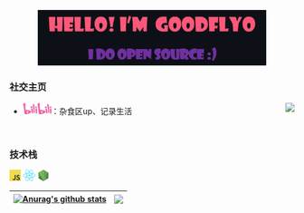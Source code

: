 <p align="center"><a href="https://goodflyo.github.io"><img width="80%" alt="Hello, I'm GOODFLYO. I do open source!" src="./images/introduce.png" /></a></p> 

<!-- ![Top Langs](https://github-readme-stats.vercel.app/api/top-langs/?username=GOODFLYO&layout=compact&langs_count=3) -->

### 社交主页

<img align="right" height="50" src="https://count.getloli.com/get/@GOODFLYO?theme=rule34" > 

- <a href="https://space.bilibili.com/26663853"><code><img height="20" width="50" src="./images/bilibili.png"></code></a>：杂食区up、记录生活 
<br/>
<!-- - <a href="https://juejin.cn/user/1060356292347149/posts"><code><img height="20" width="50" src="./images/juejin.png"></code></a>：
- <a href="https://www.zhihu.com/people/sip-an-32/posts"><code><img height="20" width="50" src="./images/zhihu.png"></code></a>： -->


### 技术栈

<a href="https://www.javascript.com/"><code><img height="20" src="./images/javascript.png"></code></a> <a href="https://reactjs.org/"><code><img height="20" src="./images/react.svg"></code></a> <a href="https://nodejs.org/zh-cn/"><code><img height="20" src="./images/nodejs.png"></code></a>

<!-- <a href="https://nextjs.org/"><code><img height="20" src="./images/next.png"></code></a>
<a href="https://www.tslang.cn/index.html"><code><img height="20" src="./images/typescript.png"></code></a>
<a href="https://webpack.js.org/"><code><img height="20" src="./images/webpack.svg"></code></a>
<a href="https://cn.vitejs.dev"><code><img height="20" src="./images/vite.png"></code></a>
<a href="https://sass-lang.com"><code><img height="20" src="./images/sass2.png"></code></a>
<a href="https://tailwindcss.com"><code><img height="20" src="./images/tailwindcss.png"></code></a>
<a href="https://go.dev/"><code><img height="20" src="./images/golang.png"></code></a>
<a href="https://www.docker.com"><code><img height="20" src="./images/docker.png"></code></a> -->

| <a href="https://github.com/anuraghazra/github-readme-stats"><img align="center" src="https://github-readme-stats.vercel.app/api?username=GOODFLYO&show_icons=true&include_all_commits=true&theme=radical&hide_border=true&hide=stars" alt="Anurag's github stats" /></a> | <a href="https://github.com/anuraghazra/github-readme-stats"><img align="center" src="https://github-readme-stats.vercel.app/api/top-langs/?username=GOODFLYO&layout=compact&theme=radical&hide_border=true" /></a> |
| ------------- | ------------- |
